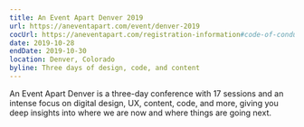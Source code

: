 ```yaml
---
title: An Event Apart Denver 2019
url: https://aneventapart.com/event/denver-2019
cocUrl: https://aneventapart.com/registration-information#code-of-conduct
date: 2019-10-28
endDate: 2019-10-30
location: Denver, Colorado
byline: Three days of design, code, and content
---
```


An Event Apart Denver is a three-day conference with 17 sessions and an intense focus on digital design, UX, content, code, and more, giving you deep insights into where we are now and where things are going next.
